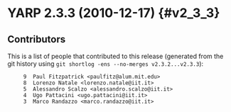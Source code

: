 YARP 2.3.3 (2010-12-17)                                                {#v2_3_3}
=======================

Contributors
------------

This is a list of people that contributed to this release (generated from the
git history using `git shortlog -ens --no-merges v2.3.2...v2.3.3`):

```
     9	Paul Fitzpatrick <paulfitz@alum.mit.edu>
     8	Lorenzo Natale <lorenzo.natale@iit.it>
     5	Alessandro Scalzo <alessandro.scalzo@iit.it>
     4	Ugo Pattacini <ugo.pattacini@iit.it>
     3	Marco Randazzo <marco.randazzo@iit.it>
```
